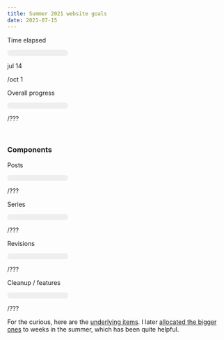 ```yaml
---
title: Summer 2021 website goals
date: 2021-07-15
---
```


<style>
/* general */
progress {
    border: none;
}
progress::-webkit-progress-bar {
    background-color: #efefef;
    border-radius: .5rem;
}
progress::-webkit-progress-value {
    /* border-top-left-radius: .5rem; */
    /* border-bottom-left-radius: .5rem; */
    border-radius: .5rem;
}
progress::-moz-progress-bar {
    /* border-top-left-radius: .5rem; */
    /* border-bottom-left-radius: .5rem; */
    border-radius: .5rem;
}


/* time */
progress#time::-webkit-progress-value {
    background-color: #FF4136;
}
progress#time::-moz-progress-bar {
    background-color: #FF4136;
}

/* milestone */
progress#milestone::-webkit-progress-value {
    background-color: #19A974;
}
progress#milestone::-moz-progress-bar {
    background-color: #19A974;
}

/* "new (posts) */
progress#new::-webkit-progress-value {
    background-color: #FFD700;
}
progress#new::-moz-progress-bar {
    background-color: #FFD700;
}

/* series */
progress#series::-webkit-progress-value {
    background-color: #D5008F;
}
progress#series::-moz-progress-bar {
    background-color: #D5008F;
}

/* revisions */
progress#revision::-webkit-progress-value {
    background-color: #FF6300;
}
progress#revision::-moz-progress-bar {
    background-color: #FF6300;
}

/* "cleanup" (+ features) */
progress#cleanup::-webkit-progress-value {
    background-color: #357EDD;
}
progress#cleanup::-moz-progress-bar {
    background-color: #357EDD;
}

</style>

<p class="mb0 ttu b black-70">Time elapsed</p>

<progress id="time" value="0" max="1" class="w-100 h2 br3">
</progress>

<div class="cf">
<p class="fl black-40 ttu mt0 f6 f5-ns b">jul 14</p>
<p class="fr black-40 ttu mt0 f6 f5-ns b"><span id="time-cur" class="red"></span>/oct 1</p>
</div>

<p class="mt1 mb0 ttu b black-70">Overall progress</p>

<progress id="milestone" value="0" max="1" class="w-100 h2 br3">
</progress>
<p class="fr black-40 ttu mt0 f6 f5-ns b"><span id="milestone-cur" class="green"></span>/<span id="milestone-total">???</span></p>

<br/>

### Components

<p class="mb0 b black-70">Posts</p>
<progress id="new" value="0" max="1" class="w-100 h1 br3">
</progress>
<p class="fr black-40 ttu mt0 f6 f5-ns b"><span id="new-cur" class="yellow"></span>/<span id="new-total">???</span></p>

<p class="mb0 b black-70">Series</p>
<progress id="series" value="0" max="1" class="w-100 h1 br3">
</progress>
<p class="fr black-40 ttu mt0 f6 f5-ns b"><span id="series-cur" class="dark-pink"></span>/<span id="series-total">???</span></p>

<p class="mb0 b black-70">Revisions</p>
<progress id="revision" value="0" max="1" class="w-100 h1 br3">
</progress>
<p class="fr black-40 ttu mt0 f6 f5-ns b"><span id="revision-cur" class="orange"></span>/<span id="revision-total">???</span></p>

<p class="mb0 b black-70">Cleanup / features</p>
<progress id="cleanup" value="0" max="1" class="w-100 h1 br3">
</progress>
<p class="fr black-40 ttu mt0 f6 f5-ns b"><span id="cleanup-cur" class="blue"></span>/<span id="cleanup-total">???</span></p>

For the curious, here are the [underlying items](https://github.com/mbforbes/website-dev/issues?q=is%3Aissue+milestone%3A%22Summer+2021%22+). I later [allocated the bigger ones](https://github.com/mbforbes/website-dev/projects/1) to weeks in the summer, which has been quite helpful.

<script type="module">
    import { request } from "https://cdn.skypack.dev/@octokit/request";

    document.addEventListener('DOMContentLoaded', function() {

        function calcTime() {
            const start = new Date('July 14, 2021');
            const now = new Date();
            const deadline = new Date('October 1, 2021');
            let portion = 0;
            if (now > deadline) {
                portion = 1;
            } else {
                const total = deadline - start;
                const elapsed = now - start;
                portion = elapsed / total;
            }
            document.getElementById("time").value = portion;
            const dayStr = new Intl.DateTimeFormat('en-US', { month: 'short', day: 'numeric' }).format(now);
            document.getElementById("time-cur").innerText = dayStr;
        }

        async function loadGithub() {
            const mResult = await request("GET /repos/mbforbes/website-dev/milestones/1");
            // console.log(mResult);
            const m = mResult.data;
            document.getElementById("milestone").value = m.closed_issues;
            document.getElementById("milestone").max = m.open_issues + m.closed_issues;
            document.getElementById("milestone-cur").innerText = m.closed_issues;
            document.getElementById("milestone-total").innerText = m.open_issues + m.closed_issues;

            const iResult = await request("GET /repos/mbforbes/website-dev/issues", {
                "state": "all",
                "per_page": 100,
            });
            // console.log(iResult);
            const allowed = ['new', 'series', 'revision', 'cleanup'];
            const closed = {}, total = {};
            for (let a of allowed) {
                closed[a] = 0;
                total[a] = 0;
            }
            for (let issue of iResult.data) {
                // make sure issue is of this milestone
                if (!issue.milestone || issue.milestone.number != m.number) {
                    continue;
                }
                // right now issues only have one relevant label, but I could imagine
                // something counting for multiple, and it's an array anyway, so loop.
                for (let label of issue.labels) {
                    // make the label is one we're tracking here.
                    if (allowed.indexOf(label.name) == -1) {
                        console.warn("Milestone issue w/ unrecognized label: '" + label.name + "'");
                    }
                    if (issue.state == "closed") {
                        closed[label.name] += 1;
                    }
                    total[label.name] += 1;
                }
            }

            // update html
            for (let a of allowed) {
                document.getElementById(a).value = closed[a];
                document.getElementById(a).max = total[a];
                document.getElementById(a + "-cur").innerText = closed[a];
                document.getElementById(a + "-total").innerText = total[a];
            }
        }

        calcTime();
        loadGithub();
    });
</script>
